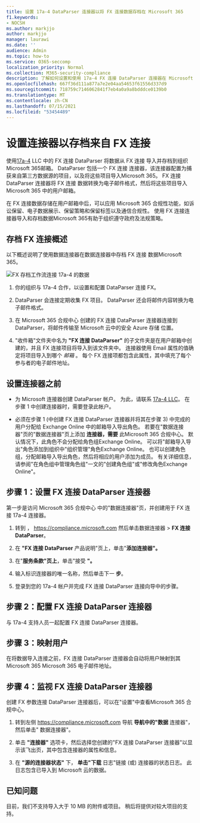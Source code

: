 ```yaml
---
title: 设置 17a-4 DataParser 连接器以将 FX 连接数据存档在 Microsoft 365
f1.keywords:
- NOCSH
ms.author: markjjo
author: markjjo
manager: laurawi
ms.date: ''
audience: Admin
ms.topic: how-to
ms.service: O365-seccomp
localization_priority: Normal
ms.collection: M365-security-compliance
description: 了解如何设置和使用 17a-4 FX 连接 DataParser 连接器在 Microsoft 365 中导入和存档 FX 连接 数据。
ms.openlocfilehash: 667f36d111a877a7e2e04aa54653f61556d337d9
ms.sourcegitcommit: 718759c7146062841f7eb4a0a9a8bdddce0139b0
ms.translationtype: MT
ms.contentlocale: zh-CN
ms.lasthandoff: 07/15/2021
ms.locfileid: "53454489"
---
```

# <a name="set-up-a-connector-to-archive-data-from-fx-connect"></a>设置连接器以存档来自 FX 连接

使用[17a-4](https://www.17a-4.com/dataparser-roadmap/) LLC 中的 FX 连接 DataParser 将数据从 FX 连接 导入并存档到组织Microsoft 365邮箱。 DataParser 包括一个 FX 连接 连接器，该连接器配置为捕获来自第三方数据源的项目，以及将这些项目导入Microsoft 365。 FX 连接 DataParser 连接器将 FX 连接 数据转换为电子邮件格式，然后将这些项目导入 Microsoft 365 中的用户邮箱。

在 FX 连接数据存储在用户邮箱中后，可以应用 Microsoft 365 合规性功能，如诉讼保留、电子数据展示、保留策略和保留标签以及通信合规性。 使用 FX 连接连接器导入和存档数据Microsoft 365有助于组织遵守政府及法规策略。

## <a name="overview-of-archiving-fx-connect-data"></a>存档 FX 连接概述

以下概述说明了使用数据连接器在数据连接器中存档 FX 连接 数据Microsoft 365。

![FX 存档工作流连接 17a-4 的数据](../media/FXConnectDataParserConnectorWorkflow.png)

1. 你的组织与 17a-4 合作，以设置和配置 DataParser 连接 FX。

2. DataParser 会连接定期收集 FX 项目。 DataParser 还会将邮件内容转换为电子邮件格式。

3. 在 Microsoft 365 合规中心 创建的 FX 连接 DataParser 连接器连接到 DataParser，将邮件传输至 Microsoft 云中的安全 Azure 存储 位置。

4. "收件箱"文件夹中名为 **"FX 连接 DataParser"** 的子文件夹是在用户邮箱中创建的，并且 FX 连接项目将导入到该文件夹中。 连接器使用 Email 属性的值确定将项目导入到哪个 *邮箱* 。 每个 FX 连接项都包含此属性，其中填充了每个参与者的电子邮件地址。

## <a name="before-you-set-up-a-connector"></a>设置连接器之前

- 为 Microsoft 连接器创建 DataParser 帐户。 为此，请联系 [17a-4 LLC](https://www.17a-4.com/contact/)。 在步骤 1 中创建连接器时，需要登录此帐户。

- 必须在步骤 1 (中创建 FX 连接 DataParser 连接器并将其在步骤 3) 中完成的用户分配给 Exchange Online 中的邮箱导入导出角色。 若要在"数据连接器"页的"数据连接器"页上添加 **连接器，需要** 此Microsoft 365 合规中心。 默认情况下，此角色不会分配给角色组Exchange Online。 可以将"邮箱导入导出"角色添加到组织中"组织管理"角色Exchange Online。 也可以创建角色组，分配邮箱导入导出角色，然后将相应的用户添加为成员。 有关详细信息，请参阅"在角色[](/Exchange/permissions-exo/role-groups#create-role-groups)组中管理角色组[](/Exchange/permissions-exo/role-groups#modify-role-groups)"一文的"创建角色组"或"修改角色Exchange Online"。

## <a name="step-1-set-up-a-fx-connect-dataparser-connector"></a>步骤 1：设置 FX 连接 DataParser 连接器

第一步是访问 Microsoft 365 合规中心 中的"数据连接器"页，并创建用于 FX 连接 17a-4 连接器。

1. 转到 ， <https://compliance.microsoft.com> 然后单击数据连接器  >  **FX 连接 DataParser**。

2. 在 **"FX 连接 DataParser** 产品说明"页上，单击"**添加连接器"。**

3. 在"**服务条款"页上**，单击"接受 **"。**

4. 输入标识连接器的唯一名称，然后单击下一 **步**。

5. 登录到您的 17a-4 帐户并完成 FX 连接 DataParser 连接向导中的步骤。

## <a name="step-2-configure-the-fx-connect-dataparser-connector"></a>步骤 2：配置 FX 连接 DataParser 连接器

与 17a-4 支持人员一起配置 FX 连接 DataParser 连接器。

## <a name="step-3-map-users"></a>步骤 3：映射用户

在将数据导入连接之前，FX 连接 DataParser 连接器会自动将用户映射到其 Microsoft 365 Microsoft 365 电子邮件地址。

## <a name="step-4-monitor-the-fx-connect-dataparser-connector"></a>步骤 4：监视 FX 连接 DataParser 连接器

创建 FX 参数连接 DataParser 连接器后，可以在"设置"中查看Microsoft 365 合规中心。

1. 转到左侧 <https://compliance.microsoft.com> 导航 **导航中的"数据** 连接器"，然后单击" 数据连接器"。

2. 单击 **"连接器"** 选项卡，然后选择您创建的"FX 连接 DataParser 连接器"以显示该飞出页，其中包含连接器的属性和信息。

3. 在 **"源的连接器状态"** 下， **单击"下载** 日志"链接 (或) 连接器的状态日志。 此日志包含已导入到 Microsoft 云的数据。

## <a name="known-issues"></a>已知问题

目前，我们不支持导入大于 10 MB 的附件或项目。 稍后将提供对较大项目的支持。
